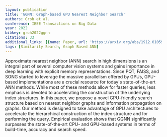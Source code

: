 ```yaml
---
layout: publication
title: 'GGNN: Graph-based GPU Nearest Neighbor Search'
authors: Groh et al.
conference: IEEE Transactions on Big Data
year: 2022
bibkey: groh2022ggnn
citations: 33
additional_links: [{name: Paper, url: 'https://arxiv.org/abs/1912.01059'}]
tags: [Similarity Search, Graph Based ANN]
---
```

Approximate nearest neighbor (ANN) search in high dimensions is an integral
part of several computer vision systems and gains importance in deep learning
with explicit memory representations. Since PQT, FAISS, and SONG started to
leverage the massive parallelism offered by GPUs, GPU-based implementations are
a crucial resource for today's state-of-the-art ANN methods. While most of
these methods allow for faster queries, less emphasis is devoted to
accelerating the construction of the underlying index structures. In this
paper, we propose a novel GPU-friendly search structure based on nearest
neighbor graphs and information propagation on graphs. Our method is designed
to take advantage of GPU architectures to accelerate the hierarchical
construction of the index structure and for performing the query. Empirical
evaluation shows that GGNN significantly surpasses the state-of-the-art CPU-
and GPU-based systems in terms of build-time, accuracy and search speed.